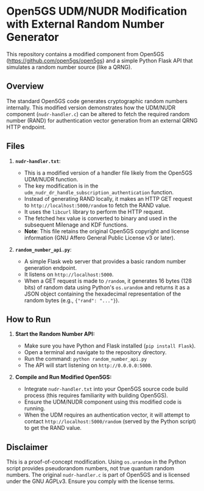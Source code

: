 

# Open5GS UDM/NUDR Modification with External Random Number Generator

This repository contains a modified component from Open5GS (https://github.com/open5gs/open5gs) and a simple Python Flask API that simulates a random number source (like a QRNG).

## Overview

The standard Open5GS code generates cryptographic random numbers internally. This modified version demonstrates how the UDM/NUDR component (`nudr-handler.c`) can be altered to fetch the required random number (RAND) for authentication vector generation from an external QRNG HTTP endpoint.

## Files

1.  **`nudr-handler.txt`**:
    * This is a modified version of a handler file likely from the Open5GS UDM/NUDR function.
    * The key modification is in the `udm_nudr_dr_handle_subscription_authentication` function.
    * Instead of generating RAND locally, it makes an HTTP GET request to `http://localhost:5000/random` to fetch the RAND value.
    * It uses the `libcurl` library to perform the HTTP request.
    * The fetched hex value is converted to binary and used in the subsequent Milenage and KDF functions.
    * **Note**: This file retains the original Open5GS copyright and license information (GNU Affero General Public License v3 or later).

2.  **`random_number_api.py`**:
    * A simple Flask web server that provides a basic random number generation endpoint.
    * It listens on `http://localhost:5000`.
    * When a GET request is made to `/random`, it generates 16 bytes (128 bits) of random data using Python's `os.urandom` and returns it as a JSON object containing the hexadecimal representation of the random bytes (e.g., `{"rand": "..."}`).

## How to Run

1.  **Start the Random Number API:**
    * Make sure you have Python and Flask installed (`pip install Flask`).
    * Open a terminal and navigate to the repository directory.
    * Run the command: `python random_number_api.py`
    * The API will start listening on `http://0.0.0.0:5000`.

2.  **Compile and Run Modified Open5GS:**
    * Integrate `nudr-handler.txt` into your Open5GS source code build process (this requires familiarity with building Open5GS).
    * Ensure the UDM/NUDR component using this modified code is running.
    * When the UDM requires an authentication vector, it will attempt to contact `http://localhost:5000/random` (served by the Python script) to get the RAND value.

## Disclaimer

This is a proof-of-concept modification. Using `os.urandom` in the Python script provides pseudorandom numbers, not true quantum random numbers. The original `nudr-handler.c` is part of Open5GS and is licensed under the GNU AGPLv3. Ensure you comply with the license terms.
